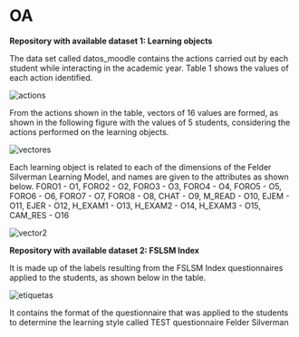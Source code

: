 # OA
**Repository with available dataset 1: Learning objects**

The data set called datos_moodle contains the actions carried out by each student while interacting in the academic year. Table 1 shows the values of each action identified.


![actions](https://user-images.githubusercontent.com/129623315/231536852-17f8f6f7-7b65-4e8f-9c1f-6b6f1a16945a.png)

From the actions shown in the table, vectors of 16 values are formed, as shown in the following figure with the values of 5 students, considering the actions performed on the learning objects.

![vectores](https://user-images.githubusercontent.com/129623315/231576244-293e6706-01f3-4892-95e0-f7bb8b4191fc.png)

Each learning object is related to each of the dimensions of the Felder Silverman Learning Model, and names are given to the attributes as shown below.
FORO1 - O1,
FORO2 - O2,
FORO3 - O3,
FORO4 - O4,
FORO5 - O5,
FORO6 - O6,
FORO7 - O7,
FORO8 - O8,
CHAT - O9,
M_READ - O10,
EJEM - O11, 
EJER - O12,
H_EXAM1 - O13,
H_EXAM2 - O14,
H_EXAM3 - O15,
CAM_RES - O16

![vector2](https://user-images.githubusercontent.com/129623315/231578345-26469adf-9c38-4e7e-a6b5-e3644c82eb6c.png)

**Repository with available dataset 2: FSLSM Index**

It is made up of the labels resulting from the FSLSM Index questionnaires applied to the students, as shown below in the table.

![etiquetas](https://user-images.githubusercontent.com/129623315/231582591-47a290ef-cfba-46bc-8547-6135121275df.png)

It contains the format of the questionnaire that was applied to the students to determine the learning style called TEST questionnaire Felder Silverman
